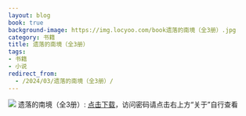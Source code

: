 ```yaml
---
layout: blog
book: true
background-image: https://img.locyoo.com/book遗落的南境（全3册）.jpg
category: 书籍
title: 遗落的南境（全3册）
tags:
- 书籍
- 小说
redirect_from:
  - /2024/03/遗落的南境（全3册）/
---
```

![](https://img.locyoo.com/book遗落的南境（全3册）.jpg)
遗落的南境（全3册）: <a name = "ref1" href="https://url18.ctfile.com/f/50983618-1418301845-23c377?p=3619">点击下载</a>，访问密码请点击右上方“关于”自行查看